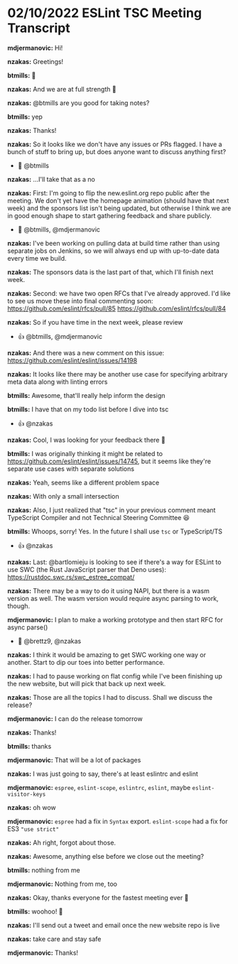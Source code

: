 # 02/10/2022 ESLint TSC Meeting Transcript

**mdjermanovic:** Hi!

**nzakas:** Greetings!

**btmills:** 👋

**nzakas:** And we are at full strength 🎉

**nzakas:** @btmills are you good for taking notes?

**btmills:** yep

**nzakas:** Thanks!

**nzakas:** So it looks like we don't have any issues or PRs flagged. I have a bunch of stuff to bring up, but does anyone want to discuss anything first?
 * 🦗 @btmills

**nzakas:** ...I'll take that as a no

**nzakas:** First: I'm going to flip the new.eslint.org repo public after the meeting. We don't yet have the homepage animation (should have that next week) and the sponsors list isn't being updated, but otherwise I think we are in good enough shape to start gathering feedback and share publicly.
 * 🎉 @btmills, @mdjermanovic

**nzakas:** I've been working on pulling data at build time rather than using separate jobs on Jenkins, so we will always end up with up-to-date data every time we build.

**nzakas:** The sponsors data is the last part of that, which I'll finish next week.

**nzakas:** Second: we have two open RFCs that I've already approved. I'd like to see us move these into final commenting soon:
https://github.com/eslint/rfcs/pull/85
https://github.com/eslint/rfcs/pull/84

**nzakas:** So if you have time in the next week, please review
 * 👍 @btmills, @mdjermanovic

**nzakas:** And there was a new comment on this issue: https://github.com/eslint/eslint/issues/14198

**nzakas:** It looks like there may be another use case for specifying arbitrary meta data along with linting errors

**btmills:** Awesome, that'll really help inform the design

**btmills:** I have that on my todo list before I dive into tsc
 * 👍 @nzakas

**nzakas:** Cool, I was looking for your feedback there 🙂

**btmills:** I was originally thinking it might be related to https://github.com/eslint/eslint/issues/14745, but it seems like they're separate use cases with separate solutions

**nzakas:** Yeah, seems like a different problem space

**nzakas:** With only a small intersection

**nzakas:** Also, I just realized that "tsc" in your previous comment meant TypeScript Compiler and not Technical Steering Committee 😆

**btmills:** Whoops, sorry! Yes. In the future I shall use `tsc` or TypeScript/TS
 * 👍 @nzakas

**nzakas:** Last: @bartlomieju is looking to see if there's a way for ESLint to use SWC (the Rust JavaScript parser that Deno uses): https://rustdoc.swc.rs/swc_estree_compat/

**nzakas:** There may be a way to do it using NAPI, but there is a wasm version as well. The wasm version would require async parsing to work, though.

**mdjermanovic:** I plan to make a working prototype and then start RFC for async parse()
 * 🎉 @brettz9, @nzakas

**nzakas:** I think it would be amazing to get SWC working one way or another. Start to dip our toes into better performance.

**nzakas:** I had to pause working on flat config while I've been finishing up the new website, but will pick that back up next week.

**nzakas:** Those are all the topics I had to discuss. Shall we discuss the release?

**mdjermanovic:** I can do the release tomorrow

**nzakas:** Thanks!

**btmills:** thanks

**mdjermanovic:** That will be a lot of packages

**nzakas:** I was just going to say, there's at least eslintrc and eslint

**mdjermanovic:** `espree`, `eslint-scope`, `eslintrc`, `eslint`, maybe `eslint-visitor-keys`

**nzakas:** oh wow

**mdjermanovic:** `espree` had a fix in `Syntax` export. `eslint-scope` had a fix for ES3 `"use strict"`

**nzakas:** Ah right, forgot about those.

**nzakas:** Awesome, anything else before we close out the meeting?

**btmills:** nothing from me

**mdjermanovic:** Nothing from me, too

**nzakas:** Okay, thanks everyone for the fastest meeting ever 🎉

**btmills:** woohoo! 👋

**nzakas:** I'll send out a tweet and email once the new website repo is live

**nzakas:** take care and stay safe

**mdjermanovic:** Thanks!
